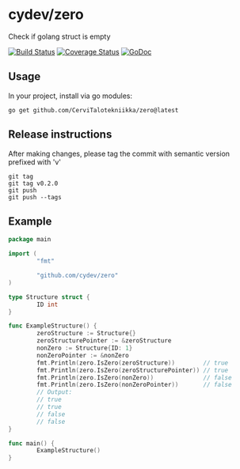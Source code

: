 # cydev/zero

Check if golang struct is empty

[![Build Status](https://travis-ci.org/cydev/zero.svg?branch=master)](https://travis-ci.org/cydev/zero)
[![Coverage Status](https://coveralls.io/repos/github/cydev/zero/badge.svg?branch=master)](https://coveralls.io/github/cydev/zero?branch=master)
[![GoDoc](https://godoc.org/github.com/cydev/zero?status.svg)](https://godoc.org/github.com/cydev/zero)

## Usage

In your project, install via go modules:

```
go get github.com/CerviTalotekniikka/zero@latest
```

## Release instructions

After making changes, please tag the commit with semantic version prefixed with 'v'

```
git tag
git tag v0.2.0
git push
git push --tags
```

## Example

``` go
package main

import (
        "fmt"

        "github.com/cydev/zero"
)

type Structure struct {
        ID int
}

func ExampleStructure() {
        zeroStructure := Structure{}
        zeroStructurePointer := &zeroStructure
        nonZero := Structure{ID: 1}
        nonZeroPointer := &nonZero
        fmt.Println(zero.IsZero(zeroStructure))        // true
        fmt.Println(zero.IsZero(zeroStructurePointer)) // true
        fmt.Println(zero.IsZero(nonZero))              // false
        fmt.Println(zero.IsZero(nonZeroPointer))       // false
        // Output:
        // true
        // true
        // false
        // false
}

func main() {
        ExampleStructure()
}
```
